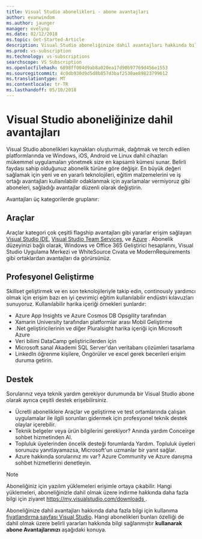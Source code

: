 ```yaml
---
title: Visual Studio abonelikleri - abone avantajları
author: evanwindom
ms.author: jaunger
manager: evelynp
ms.date: 02/12/2018
ms.topic: Get-Started-Article
description: Visual Studio aboneliğinize dahil avantajları hakkında bilgi edinin
ms.prod: vs-subscription
ms.technology: vs-subscriptions
searchscope: VS Subscription
ms.openlocfilehash: 6898ff004d9ab8a020ea17d90b97769d456e1553
ms.sourcegitcommit: 4c0db930d9d5d8b857d3baf2530ae89823799612
ms.translationtype: MT
ms.contentlocale: tr-TR
ms.lasthandoff: 05/10/2018
---
```

# <a name="benefits-included-in-your-visual-studio-subscription"></a>Visual Studio aboneliğinize dahil avantajları

Visual Studio abonelikleri kaynakları oluşturmak, dağıtmak ve tercih edilen platformlarında ve Windows, iOS, Android ve Linux dahil cihazları mükemmel uygulamaları yönetmek size en kapsamlı kümesi sunar.  Belirli faydası sahip olduğunuz abonelik türüne göre değişir.  En büyük değeri sağlamak için yeni ve en yararlı teknolojileri, eğitim malzemelerini ve iş ortağı avantajları kullanılabilir odaklanmak için ayarlamalar vermiyoruz gibi aboneleri, sağladığı avantajlar düzenli olarak değiştirin. 

Avantajları üç kategorilerde gruplanır:

## <a name="tools"></a>Araçlar
Araçlar kategori çok çeşitli flagship avantajları gibi yararlar erişim sağlayan [Visual Studio IDE](/vs-ide-benefit/), [Visual Studio Team Services](/vs-vsts/), ve [Azure](/vs-azure/) .  Abonelik düzeyinizi bağlı olarak, Windows ve Office 365 Geliştirici hesaplarını, Visual Studio Uygulama Merkezi ve WhiteSource Cıvata ve ModernRequirements gibi ortaklardan avantajları da görürsünüz.

## <a name="professional-development"></a>Profesyonel Geliştirme
Skillset geliştirmek ve en son teknolojileriyle takip edin, continously yardımcı olmak için erişim bazı en iyi çevrimiçi eğitim kullanılabilir endüstri kılavuzları sunuyoruz. Kullanılabilir harika içeriği örnekleri şunlardır:
- Azure App Insights ve Azure Cosmos DB Opsgility tarafından
- Xamarin University tarafından platformlar arası Mobil Geliştirme
- .Net geliştiricilerinin ve diğer Pluralsight harika içeriği için Microsoft Azure
- Veri bilimi DataCamp geliştiricilerden için
- Microsoft sanal Akademi SQL Server'dan veritabanı çözümleri tasarlama
- LinkedIn öğrenme kişilere, Öngörüler ve excel gerek becerileri erişim duruma getirin. 

## <a name="support"></a>Destek 
Sorularınız veya teknik yardım gerekiyor durumunda bir Visual Studio abone olarak ayrıca çeşitli destek erişebilirsiniz. 
- Ücretli aboneliklere Araçlar ve geliştirme ve test ortamlarında çalışan uygulamalar ile ilgili sorunları gidermek için profesyonel teknik destek olaylar içerebilir.  
- Teknik belgeler veya ürün bilgilerini gerekiyor?  Anında yardım Conceirge sohbet hizmetinden Al. 
- Topluluk üyelerinden öncelik desteği forumlarda Yardım.  Topluluk üyeleri sorunuzu yanıtlayamazsa, Microsoft'un uzmanlar bir yanıt sağlar. 
- Azure hakkında sorularınız mı var?  Azure Community ve Azure danışma sohbet hizmetlerini denetleyin.  

> [!NOTE] 
> Aboneliğiniz için yazılım yüklemeleri erişimle ortaya çıkabilir.  Hangi yüklemeleri, aboneliğinizle dahil olmak üzere indirme hakkında daha fazla bilgi için ziyaret [ https://my.visualstudio.com/downloads ](https://my.visualstudio.com/downloads?wt.mc_id=o~msft~docs).

Aboneliğinize dahil avantajları hakkında daha fazla bilgi için kullanıma [fiyatlandırma sayfası Visual Studio](https://www.visualstudio.com/vs/pricing/).  Hangi abonelikleri bunları özelliği de dahil olmak üzere belirli yararları hakkında bilgi sağlanmıştır **kullanarak abone Avantajlarınızı** aşağıdaki konuya. 

